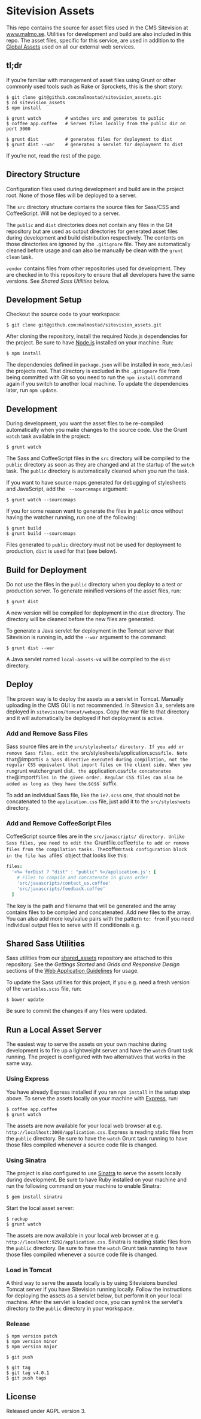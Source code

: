 # Sitevision Assets

This repo contains the source for asset files used in the CMS Sitevision at www.malmo.se. Utilities for development and build are also included in this repo. The asset files, specific for this service, are used in addition to the [Global Assets](https://github.com/malmostad/global_assets) used on all our external web services.

## tl;dr
If you’re familiar with management of asset files using Grunt or other commonly used tools such as Rake or Sprockets, this is the short story:

    $ git clone git@github.com:malmostad/sitevision_assets.git
    $ cd sitevision_assets
    $ npm install

    $ grunt watch         # watches src and generates to public
    $ coffee app.coffee   # Serves files locally from the public dir on port 3000

    $ grunt dist          # generates files for deployment to dist
    $ grunt dist --war    # generates a servlet for deployment to dist

If you’re not, read the rest of the page.


## Directory Structure
Configuration files used during development and build are in the project root. None of those files will be deployed to a server.

The `src` directory structure contains the source files for Sass/CSS and CoffeeScript. Will not be deployed to a server.

The `public` and `dist` directories does not contain any files in the Git repository but are used as output directories for generated asset files during development and build distribution respectively. The contents on those directories are ignored by the `.gitignore` file. They are automatically cleaned before usage and can also be manually be clean with the `grunt clean` task.

`vendor` contains files from other repositories used for development. They are checked in to this repository to ensure that all developers have the same versions. See *Shared Sass Utilities* below.


## Development Setup
Checkout the source code to your workspace:

    $ git clone git@github.com:malmostad/sitevision_assets.git

After cloning the repository, install the required Node.js dependencies for the project. Be sure to have [Node.js](http://nodejs.org) installed on your machine. Run:

    $ npm install

The dependencies defined in `package.json` will be installed in `node_modules`i the projects root. That directory is excluded in the `.gitignore` file from being committed with Git so you need to run the `npm install` command again if you switch to another local machine. To update the dependencies later, run `npm update`.


## Development

During development, you want the asset files to be re-compiled automatically when you make changes to the source code. Use the Grunt `watch` task available in the project:

    $ grunt watch

The Sass and CoffeeScript files in the `src` directory will be compiled to the `public` directory as soon as they are changed and at the startup of the `watch` task. The `public` directory is automatically cleaned when you run the task.

If you want to have source maps generated for debugging of stylesheets and JavaScript, add the ` --sourcemaps` argument:

    $ grunt watch --sourcemaps

If you for some reason want to generate the files in `public` once without having the watcher running, run one of the following:

    $ grunt build
    $ grunt build --sourcemaps

Files generated to `public` directory must not be used for deployment to production, `dist` is used for that (see below).


## Build for Deployment
Do not use the files in the `public` directory when you deploy to a test or production server. To generate minified versions of the asset files, run:

    $ grunt dist

A new version will be compiled for deployment in the `dist` directory. The directory will be cleaned before the new files are generated.

To generate a Java servlet for deployment in the Tomcat server that Sitevision is running in, add the `--war` argument to the command:

    $ grunt dist --war

A Java servlet named `local-assets-v4` will be compiled to the `dist` directory.

## Deploy

The proven way is to deploy the assets as a servlet in Tomcat. Manually uploading in the CMS GUI is not recommended. In Sitevsion 3.x, servlets are deployed in `sitevision/tomcat/webapps`. Copy the war file to that directory and it will automatically be deployed if hot deployment is active.


### Add and Remove Sass Files
Sass source files are in the `src/stylesheets/ directory. If you add or remove Sass files, edit the `src/stylesheets/application.scss` file. Note that `@import` is a Sass directive executed during compilation, not the regular CSS equivalent that import files on the client side. When you run `grunt watch` or `grunt dist`, the `application.css` file concatenates the `@import` files in the given order. Regular CSS files can also be added as long as they have the `.scss` suffix.

To add an individual Sass file, like the `ie7.scss` one, that should not be concatenated to the `application.css` file, just add it to the `src/stylesheets` directory.


### Add and Remove CoffeeScript Files
CoffeeScript source files are in the `src/javascripts/ directory. Unlike Sass files, you need to edit the `Gruntfile.coffee` file to add or remove files from the compilation tasks. The `coffee:` task configuration block in the file has a `files` object that looks like this:

```coffeescript
files:
  '<%= forDist ? "dist" : "public" %>/application.js': [
    # Files to compile and concatenate in given order
    'src/javascripts/contact_us.coffee'
    'src/javascripts/feedback.coffee'
  ]
```

The key is the path and filename that will be generated and the array contains files to be compiled and concatenated. Add new files to the array. You can also add more key/value pairs with the pattern `to: from` if you need individual output files to serve with IE conditionals e.g.

## Shared Sass Utilities
Sass utilities from our [shared_assets](https://github.com/malmostad/shared_assets) repository are attached to this repository. See the *Gettings Started* and *Grids and Responsive Design* sections of the [Web Application Guidelines](http://malmostad.github.io/wag-external-v4) for usage.

To update the Sass utilities for this project, if you e.g. need a fresh version of the `variables.scss` file, run:

    $ bower update

Be sure to commit the changes if any files were updated.


## Run a Local Asset Server
The easiest way to serve the assets on your own machine during development is to fire up a lightweight server and have the `watch` Grunt task running. The project is configured with two alternatives that works in the same way.

### Using Express
You have already Express installed if you ran `npm install` in the setup step above. To serve the assets locally on your machine with [Express](http://expressjs.com/), run:

    $ coffee app.coffee
    $ grunt watch

The assets are now available for your local web browser at e.g. `http://localhost:3000/application.css`. Express is reading static files from the `public` directory. Be sure to have the `watch` Grunt task running to have those files compiled whenever a source code file is changed.


### Using Sinatra
The project is also configured to use [Sinatra](http://www.sinatrarb.com/) to serve the assets locally during development. Be sure to have Ruby installed on your machine and run the following command on your machine to enable Sinatra:

    $ gem install sinatra

Start the local asset server:

    $ rackup
    $ grunt watch

The assets are now available in your local web browser at e.g. `http://localhost:9292/application.css`. Sinatra is reading static files from the `public` directory.  Be sure to have the `watch` Grunt task running to have those files compiled whenever a source code file is changed.

### Load in Tomcat
A third way to serve the assets locally is by using Sitevisions bundled Tomcat server if you have Sitevision running locally. Follow the instructions for deploying the assets as a servlet below, but perform it on your local machine. After the servlet is loaded once, you can symlink the servlet's directory to the `public` directory in your workspace.


### Release

    $ npm version patch
    $ npm version minor
    $ npm version major

    $ git push

    $ git tag
    $ git tag v4.0.1
    $ git push tags

## License
Released under AGPL version 3.
